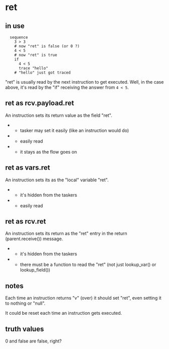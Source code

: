 
# ret

## in use

```
  sequence
    3 > 3
    # now "ret" is false (or 0 ?)
    4 < 5
    # now "ret" is true
    if
      4 < 5
      trace "hello"
    # "hello" just got traced
```

"ret" is usually read by the next instruction to get executed. Well, in the case above, it's read by the "if" receiving the answer from ```4 < 5```.

## ret as rcv.payload.ret

An instruction sets its return value as the field "ret".

* + tasker may set it easily (like an instruction would do)
* + easily read
* - it stays as the flow goes on

## ret as vars.ret

An instruction sets its as the "local" variable "ret".

* + it's hidden from the taskers
* + easily read

## ret as rcv.ret

An instruction sets its return as the "ret" entry in the return (parent.receive()) message.

* + it's hidden from the taskers
* - there must be a function to read the "ret" (not just lookup_var() or lookup_field())

## notes

Each time an instruction returns "v" (over) it should set "ret", even setting it to nothing or "null".

It could be reset each time an instruction gets executed.

## truth values

0 and false are false, right?


